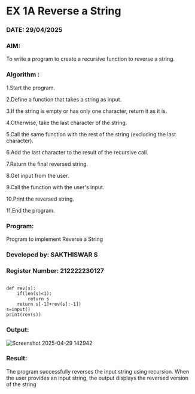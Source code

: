 # EX 1A Reverse a String

### DATE: 29/04/2025

### AIM:

To write a program to create a recursive function to reverse a string.

### Algorithm :
1.Start the program.

2.Define a function that takes a string as input.

3.If the string is empty or has only one character, return it as it is.

4.Otherwise, take the last character of the string.

5.Call the same function with the rest of the string (excluding the last character).

6.Add the last character to the result of the recursive call.

7.Return the final reversed string.

8.Get input from the user.

9.Call the function with the user's input.

10.Print the reversed string.

11.End the program.

### Program:
Program to implement Reverse a String

### Developed by: SAKTHISWAR S
### Register Number: 212222230127
```

def rev(s):
    if(len(s)<1):
        return s
    return s[-1]+rev(s[:-1])
s=input()
print(rev(s))

```
### Output:

![Screenshot 2025-04-29 142942](https://github.com/user-attachments/assets/c191ad44-8f10-4593-aa31-cd2996a9ed3d)


### Result:
The program successfully reverses the input string using recursion. When the user provides an input string, the output displays the reversed version of the string
